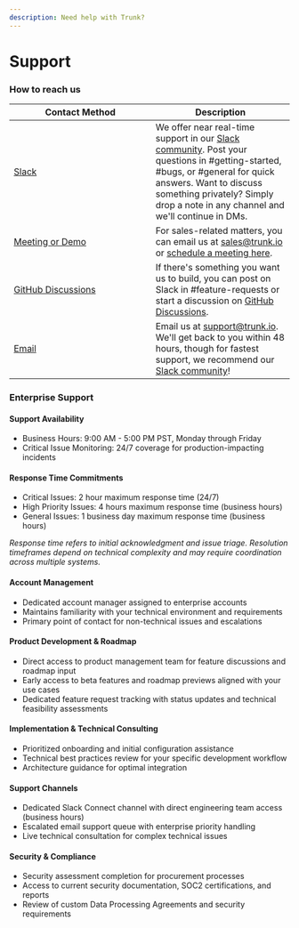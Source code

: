 ```yaml
---
description: Need help with Trunk?
---
```


# Support

### How to reach us

<table><thead><tr><th width="239">Contact Method</th><th>Description</th></tr></thead><tbody><tr><td><a href="https://slack.trunk.io">Slack</a></td><td>We offer near real-time support in our <a href="https://slack.trunk.io">Slack community</a>. Post your questions in #getting-started, #bugs, or #general for quick answers. Want to discuss something privately? Simply drop a note in any channel and we'll continue in DMs.</td></tr><tr><td><a href="https://calendly.com/trunk/demo">Meeting or Demo</a></td><td>For sales-related matters, you can email us at <a href="mailto:sales@trunk.io">sales@trunk.io</a> or <a href="https://calendly.com/trunk/demo">schedule a meeting here</a>.</td></tr><tr><td><a href="https://github.com/orgs/trunk-io/discussions/">GitHub Discussions</a></td><td>If there's something you want us to build, you can post on Slack in #feature-requests or start a discussion on <a href="https://github.com/orgs/trunk-io/discussions/">GitHub Discussions</a>.</td></tr><tr><td><a href="mailto:support@trunk.io">Email</a></td><td>Email us at <a href="mailto:support@trunk.io">support@trunk.io</a>. We'll get back to you within 48 hours, though for fastest support, we recommend our <a href="https://slack.trunk.io/">Slack community</a>!</td></tr></tbody></table>

### Enterprise Support

#### Support Availability

* Business Hours: 9:00 AM - 5:00 PM PST, Monday through Friday
* Critical Issue Monitoring: 24/7 coverage for production-impacting incidents

#### Response Time Commitments

* Critical Issues: 2 hour maximum response time (24/7)
* High Priority Issues: 4 hours maximum response time (business hours)
* General Issues: 1 business day maximum response time (business hours)

_Response time refers to initial acknowledgment and issue triage. Resolution timeframes depend on technical complexity and may require coordination across multiple systems._

#### Account Management

* Dedicated account manager assigned to enterprise accounts
* Maintains familiarity with your technical environment and requirements
* Primary point of contact for non-technical issues and escalations

#### Product Development & Roadmap

* Direct access to product management team for feature discussions and roadmap input
* Early access to beta features and roadmap previews aligned with your use cases
* Dedicated feature request tracking with status updates and technical feasibility assessments

#### Implementation & Technical Consulting

* Prioritized onboarding and initial configuration assistance
* Technical best practices review for your specific development workflow
* Architecture guidance for optimal integration

#### Support Channels

* Dedicated Slack Connect channel with direct engineering team access (business hours)
* Escalated email support queue with enterprise priority handling
* Live technical consultation for complex technical issues

#### Security & Compliance

* Security assessment completion for procurement processes
* Access to current security documentation, SOC2 certifications, and reports
* Review of custom Data Processing Agreements and security requirements
